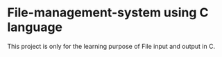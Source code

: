# File-management-system using C language 
This project is only for the learning purpose of File input and output in C.
